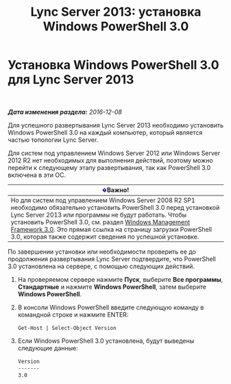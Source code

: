 ﻿---
title: 'Lync Server 2013: установка Windows PowerShell 3.0'
TOCTitle: Установка Windows PowerShell 3.0
ms:assetid: d87bf21e-0a43-41cb-8fdc-626cedec8538
ms:mtpsurl: https://technet.microsoft.com/ru-ru/library/JJ205328(v=OCS.15)
ms:contentKeyID: 49311349
ms.date: 12/10/2016
mtps_version: v=OCS.15
ms.translationtype: HT
---

# Установка Windows PowerShell 3.0 для Lync Server 2013

 

_**Дата изменения раздела:** 2016-12-08_

Для успешного развертывания Lync Server 2013 необходимо установить Windows PowerShell 3.0 на каждый компьютер, который является частью топологии Lync Server.

Для систем под управлением Windows Server 2012 или Windows Server 2012 R2 нет необходимых для выполнения действий, поэтому можно перейти к следующему этапу развертывания, так как PowerShell 3.0 включена в эти ОС.

<table>
<thead>
<tr class="header">
<th><img src="images/JJ618369.important(OCS.15).gif" title="important" alt="important" />Важно!</th>
</tr>
</thead>
<tbody>
<tr class="odd">
<td>Но для систем под управлением Windows Server 2008 R2 SP1 необходимо обязательно установить PowerShell 3.0 перед установкой Lync Server 2013 или программы не будут работать. Чтобы установить PowerShell 3.0, см. раздел <a href="http://go.microsoft.com/fwlink/p/?linkid=329800">Windows Management Framework 3.0</a>. Это прямая ссылка на страницу загрузки PowerShell 3.0, которая также содержит сведения по успешной установке.</td>
</tr>
</tbody>
</table>


По завершении установки или необходимости проверить ее до продолжения развертывания Lync Server подтвердите, что PowerShell 3.0 установлена на сервере, с помощью следующих действий.

1.  На проверяемом сервере нажмите **Пуск**, выберите **Все программы**, **Стандартные** и нажмите **Windows PowerShell**, затем выберите **Windows PowerShell**.

2.  В консоли Windows PowerShell введите следующую команду в командной строке и нажмите ENTER:
    
        Get-Host | Select-Object Version

3.  Если Windows PowerShell 3.0 установлена, будут выведены следующие данные:
    
        Version
        -------
        3.0

